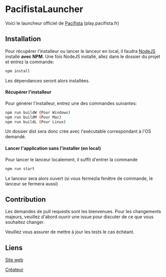 # PacifistaLauncher
Voici le launcheur officiel de [Pacifista](https://pacifista.fr) (play.pacifista.fr)

## Installation

Pour récupérer l'installeur ou lancer le lanceur en local, il faudra [NodeJS](https://nodejs.org/) installé **avec NPM**.
Une fois NodeJS installé, allez dans le dossier du projet et entrez la commande:

```bash
npm install
```

Les dépendances seront alors installées.

#### Récupérer l'installeur

Pour générer l'installeur, entrez une des commandes suivantes:

```bash
npm run buildW (Pour Windows)
npm run buildM (Pour Mac)
npm run buildL (Pour Linux)
```

Un dossier dist sera donc crée avec l'exécutable correspondant à l'OS demandé.

#### Lancer l'application sans l'installer (en local)

Pour lancer le lanceur localement, il suffit d'entrer la commande

```bash
npm run start
```

Le lanceur sera alors ouvert (si vous fermezla fenêtre de commande, le lanceur se fermera aussi)

## Contribution

Les demandes de pull requests sont les bienvenues. Pour les changements majeurs, veuillez d'abord ouvrir une issue pour discuter de ce que vous souhaitez changer.

Veuillez vous assurer de mettre à jour les tests le cas échéant.

## Liens
[Site web](https://pacifista.fr)

[Créateur](https://twitter.com/funixgaming)